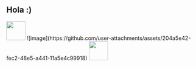 ## Hola :) 
<img src="https://media.giphy.com/media/WUlplcMpOCEmTGBtBW/giphy.gif" width="50"> 
![image](https://github.com/user-attachments/assets/204a5e42-fec2-48e5-a441-11a5e4c99918)
<img src="(https://github.com/user-attachments/assets/204a5e42-fec2-48e5-a441-11a5e4c99918" width="50"> 
<!--
**alexxene/alexxene** is a ✨ _special_ ✨ repository because its `README.md` (this file) appears on your GitHub profile.

Here are some ideas to get you started:

- 🔭 I’m currently working on ...
- 🌱 I’m currently learning ...
- 👯 I’m looking to collaborate on ...
- 🤔 I’m looking for help with ...
- 💬 Ask me about ...
- 📫 How to reach me: ...
- 😄 Pronouns: ...
- ⚡ Fun fact: ...
-->
